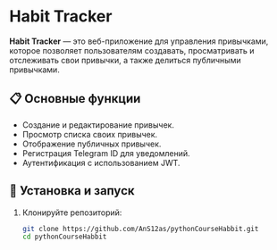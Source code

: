 # Habit Tracker

**Habit Tracker** — это веб-приложение для управления привычками, которое позволяет пользователям создавать, просматривать и отслеживать свои привычки, а также делиться публичными привычками.

## 📋 Основные функции

- Создание и редактирование привычек.
- Просмотр списка своих привычек.
- Отображение публичных привычек.
- Регистрация Telegram ID для уведомлений.
- Аутентификация с использованием JWT.

## 🚀 Установка и запуск

1. Клонируйте репозиторий:
   ```bash
   git clone https://github.com/AnS12as/pythonCourseHabbit.git
   cd pythonCourseHabbit
   